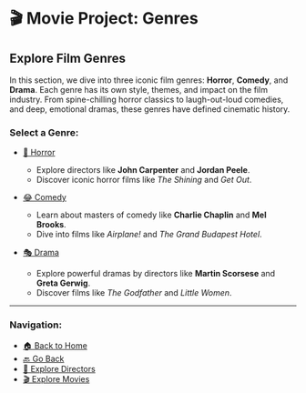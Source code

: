 # 🎬 Movie Project: Genres

## Explore Film Genres

In this section, we dive into three iconic film genres: **Horror**, **Comedy**, and **Drama**. Each genre has its own style, themes, and impact on the film industry. From spine-chilling horror classics to laugh-out-loud comedies, and deep, emotional dramas, these genres have defined cinematic history.

### Select a Genre:

- [👻 Horror](./horror.md)
    - Explore directors like **John Carpenter** and **Jordan Peele**.
    - Discover iconic horror films like *The Shining* and *Get Out*.
  
- [😂 Comedy](./comedy.md)
    - Learn about masters of comedy like **Charlie Chaplin** and **Mel Brooks**.
    - Dive into films like *Airplane!* and *The Grand Budapest Hotel*.
  
- [🎭 Drama](./drama/.md)
    - Explore powerful dramas by directors like **Martin Scorsese** and **Greta Gerwig**.
    - Discover films like *The Godfather* and *Little Women*.

---

### Navigation:

- [🏠 Back to Home](./home.md)
- [🔙 Go Back](./home.md)
- [🎥 Explore Directors](./directors.md)
- [🎬 Explore Movies](./movies.md)